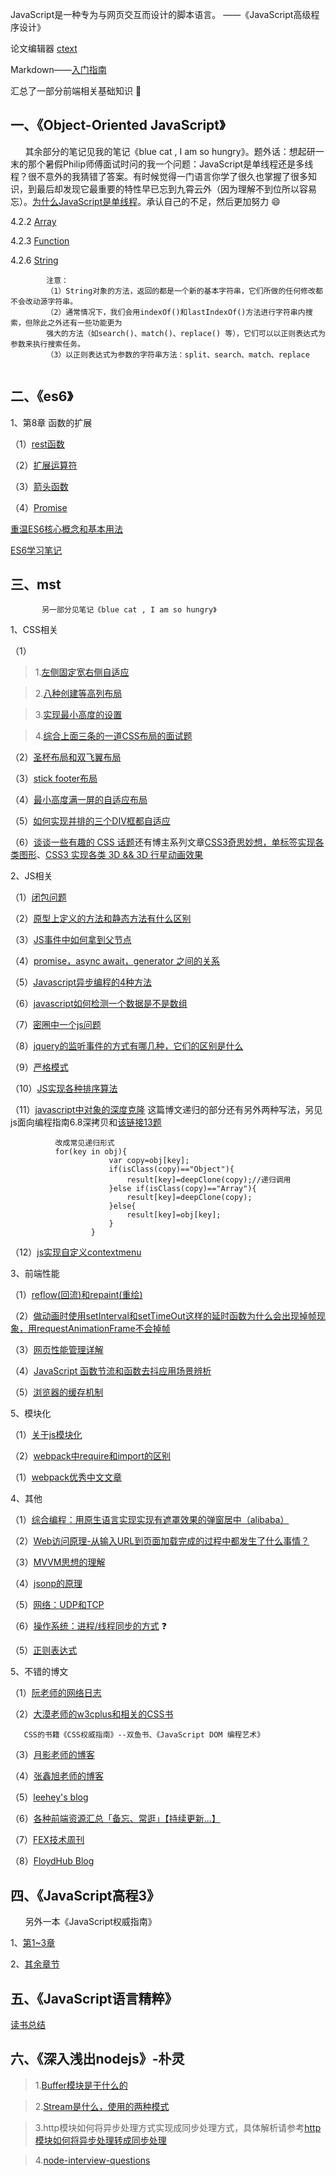 JavaScript是一种专为与网页交互而设计的脚本语言。   ——《JavaScript高级程序设计》

论文编辑器 [ctext](http://blog.sina.com.cn/s/blog_6647de110102uw3a.html)   

Markdown——[入门指南](http://www.jianshu.com/p/1e402922ee32/) 

汇总了一部分前端相关基础知识 :watermelon:

##  一、《Object-Oriented JavaScript》       

       其余部分的笔记见我的笔记《blue cat , I am so hungry》。题外话：想起研一末的那个暑假Philip师傅面试时问的我一个问题：JavaScript是单线程还是多线程？很不意外的我猜错了答案。有时候觉得一门语言你学了很久也掌握了很多知识，到最后却发现它最重要的特性早已忘到九霄云外（因为理解不到位所以容易忘）。[为什么JavaScript是单线程](http://www.ruanyifeng.com/blog/2014/10/event-loop.html)。承认自己的不足，然后更加努力 :smile:
      
      
4.2.2 [Array](https://github.com/Seasons123/blog/issues/11)  

4.2.3 [Function](https://github.com/Seasons123/blog/issues/14)  

4.2.6 [String](https://github.com/Seasons123/blog/issues/15)

            注意：
            （1）String对象的方法，返回的都是一个新的基本字符串，它们所做的任何修改都不会改动源字符串。
            （2）通常情况下，我们会用indexOf()和lastIndexOf()方法进行字符串内搜索，但除此之外还有一些功能更为
            强大的方法（如search()、match()、replace() 等），它们可以以正则表达式为参数来执行搜索任务。
            （3）以正则表达式为参数的字符串方法：split、search、match、replace        


## 二、《es6》

1、第8章 函数的扩展

（1）[rest函数](https://github.com/Seasons123/blog/issues/12) 

（2）[扩展运算符](https://github.com/Seasons123/blog/issues/12) 

（3）[箭头函数](https://github.com/Seasons123/blog/issues/41) 

（4）[Promise](https://github.com/Seasons123/blog/issues/52) 


[重温ES6核心概念和基本用法](https://segmentfault.com/a/1190000009885614)

[ES6学习笔记](http://www.cnblogs.com/huansky/tag/ES6/)


## 三、mst

           另一部分见笔记《blue cat , I am so hungry》
       
1、CSS相关

（1）
 > 1.[左侧固定宽右侧自适应](https://github.com/Seasons123/blog/issues/38)

 > 2.[八种创建等高列布局](http://www.w3cplus.com/css/creaet-equal-height-columns)

 > 3.[实现最小高度的设置](https://github.com/Seasons123/blog/issues/39)

 > 4.[综合上面三条的一道CSS布局的面试题](https://github.com/Seasons123/blog/issues/40)
 
（2）[圣杯布局和双飞翼布局](http://www.jianshu.com/p/f9bcddb0e8b4)

（3）[stick footer布局](https://github.com/Seasons123/blog/issues/46)

（4）[最小高度满一屏的自适应布局](https://github.com/Seasons123/blog/issues/47)

（5）[如何实现并排的三个DIV框都自适应](https://github.com/Seasons123/blog/issues/65)

（6）[谈谈一些有趣的 CSS 话题](https://github.com/chokcoco/iCSS)还有博主系列文章[CSS3奇思妙想，单标签实现各类图形](https://github.com/chokcoco/magicCss)、[CSS3 实现各类 3D && 3D 行星动画效果](https://github.com/chokcoco/css3-)


2、JS相关

（1）[闭包问题](https://github.com/Seasons123/blog/issues/18) 

（2）[原型上定义的方法和静态方法有什么区别 ](https://github.com/Seasons123/blog/issues/21)

（3）[JS事件中如何拿到父节点](https://github.com/Seasons123/blog/issues/37) 

（4）[promise，async await，generator 之间的关系 ](https://github.com/Seasons123/blog/issues/17) 

（5）[Javascript异步编程的4种方法](http://www.ruanyifeng.com/blog/2012/12/asynchronous%EF%BC%BFjavascript.html) 

（6）[javascript如何检测一个数据是不是数组](https://github.com/Seasons123/blog/issues/42) 

（7）[密圈中一个js问题](https://github.com/Seasons123/blog/issues/43) 

（8）[jquery的监听事件的方式有哪几种，它们的区别是什么](https://github.com/Seasons123/blog/issues/51)

（9）[严格模式](https://github.com/Seasons123/blog/issues/57)

（10）[JS实现各种排序算法](https://github.com/Seasons123/blog/issues/63)

（11）[javascript中对象的深度克隆](http://www.cnblogs.com/jq-melody/p/4499333.html) 这篇博文递归的部分还有另外两种写法，另见js面向编程指南6.8深拷贝和[该链接13题](https://yq.aliyun.com/articles/138985)

              改成常见递归形式
              for(key in obj){
                          var copy=obj[key];
                          if(isClass(copy)=="Object"){
                              result[key]=deepClone(copy);//递归调用
                          }else if(isClass(copy)=="Array"){
                              result[key]=deepClone(copy);
                          }else{
                              result[key]=obj[key];
                          }
                      }

（12）[js实现自定义contextmenu](http://www.jianshu.com/p/8c358b38734f)

3、前端性能

（1）[reflow(回流)和repaint(重绘)](https://github.com/Seasons123/blog/issues/28)

（2）[做动画时使用setInterval和setTimeOut这样的延时函数为什么会出现掉帧现象，用requestAnimationFrame不会掉帧](https://github.com/Seasons123/blog/issues/29)
   
（3）[网页性能管理详解](http://www.ruanyifeng.com/blog/2015/09/web-page-performance-in-depth.html) 

（4）[JavaScript 函数节流和函数去抖应用场景辨析](https://github.com/Seasons123/blog/issues/55) 

（5）[浏览器的缓存机制](https://github.com/Seasons123/blog/issues/20)

5、模块化

（1）[关于js模块化](https://github.com/Seasons123/ADReact/issues/32) 

（2）[webpack中require和import的区别](https://github.com/Seasons123/blog/issues/45) 

（1）[webpack优秀中文文章](https://github.com/webpack-china/awesome-webpack-cn)

4、其他

（1）[综合编程：用原生语言实现实现有遮罩效果的弹窗居中（alibaba）]( https://github.com/Seasons123/popup)  

（2）[Web访问原理-从输入URL到页面加载完成的过程中都发生了什么事情？](https://github.com/Seasons123/blog/issues/30) 

（3）[MVVM思想的理解](https://github.com/Seasons123/blog/issues/50)

（4）[jsonp的原理](https://github.com/Seasons123/blog/issues/49)

（5）[网络：UDP和TCP](https://github.com/Seasons123/blog/issues/56)

（6）[操作系统：进程/线程同步的方式](https://github.com/Seasons123/blog/issues/58) :question:

（5）[正则表达式](https://github.com/Seasons123/blog/issues/8)

5、不错的博文

（1）[阮老师的网络日志](http://www.ruanyifeng.com/blog/archives.html)

（2）[大漠老师的w3cplus和相关的CSS书](http://www.w3cplus.com/)

       CSS的书籍《CSS权威指南》--双鱼书、《JavaScript DOM 编程艺术》                

（3）[月影老师的博客](https://www.h5jun.com/)

（4）[张鑫旭老师的博客](http://www.zhangxinxu.com/)

（5）[leehey's blog](https://github.com/lcxfs1991/blog)

（6）[各种前端资源汇总「备忘、常逛」【持续更新...】](http://www.cnblogs.com/skylar/p/front-end-resource-javascript.html)

（7）[FEX技术周刊](http://fex.baidu.com/articles/)

（8）[FloydHub Blog](https://blog.floydhub.com/)


## 四、《JavaScript高程3》

       另外一本《JavaScript权威指南》               

1、[第1~3章](https://github.com/Seasons123/blog-FE/issues/79)  

2、[其余章节](https://github.com/Seasons123/blog-FE/issues/80) 

## 五、《JavaScript语言精粹》

[读书总结](http://www.cnblogs.com/xing901022/p/4872910.html) 

## 六、《深入浅出nodejs》-朴灵

> 1.[Buffer模块是干什么的 ](http://www.jb51.net/article/59593.htm)

> 2.[Stream是什么，使用的两种模式 ](http://www.cnblogs.com/bigbearbb/p/4210444.html)

> 3.http模块如何将异步处理方式实现成同步处理方式，具体解析请参考[http模块如何将异步处理转成同步处理](http://blog.csdn.net/wanglei20116527/article/details/62892070) 

> 4.[node-interview-questions](https://github.com/jimuyouyou/node-interview-questions)  
